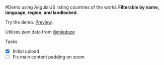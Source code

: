 #Demo using AngularJS listing countries of the world. 
**Filterable by name, language, region, and landlocked.**

Try the demo. [Preview](http://cdaley78.github.io/countries-angular-demo/).

Utilizes json data from [@mledoze](https://github.com/mledoze/countries) 

Tasks
- [x] Initial upload
- [ ] Fix main content padding on zoom
